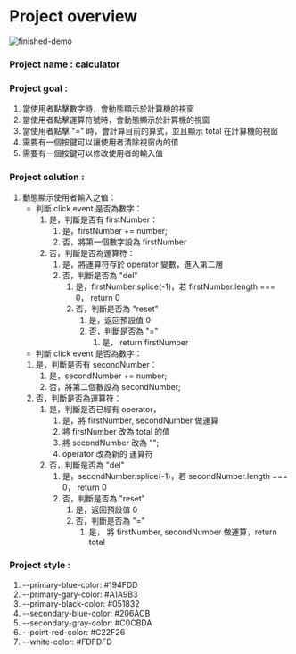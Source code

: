 # Project overview

![finished-demo](https://user-images.githubusercontent.com/100119316/230273028-def27df3-6263-479b-8d09-b4ea869b1df0.gif)

### Project name : calculator

### Project goal :

1. 當使用者點擊數字時，會動態顯示於計算機的視窗
2. 當使用者點擊運算符號時，會動態顯示於計算機的視窗
3. 當使用者點擊 "=" 時，會計算目前的算式，並且顯示 total 在計算機的視窗
4. 需要有一個按鍵可以讓使用者清除視窗內的值
5. 需要有一個按鍵可以修改使用者的輸入值

### Project solution :

1. 動態顯示使用者輸入之值：
   - 判斷 click event 是否為數字：
     1. 是，判斷是否有 firstNumber：
        1. 是，firstNumber += number;
        2. 否，將第一個數字設為 firstNumber
     2. 否，判斷是否為運算符：
        1. 是，將運算符存於 operator 變數，進入第二層
        2. 否，判斷是否為 "del"
           1. 是，firstNumber.splice(-1)，若 firstNumber.length === 0， return 0
           2. 否，判斷是否為 "reset"
              1. 是，返回預設值 0
              2. 否，判斷是否為 "="
                 1. 是， return firstNumber
   - 判斷 click event 是否為數字：
   1. 是，判斷是否有 secondNumber：
      1. 是，secondNumber += number;
      2. 否，將第二個數設為 secondNumber;
   2. 否，判斷是否為運算符：
      1. 是，判斷是否已經有 operator，
         1. 是，將 firstNumber, secondNumber 做運算
         2. 將 firstNumber 改為 total 的值
         3. 將 secondNumber 改為 "";
         4. operator 改為新的 運算符
      2. 否，判斷是否為 "del"
         1. 是，secondNumber.splice(-1)，若 secondNumber.length === 0， return 0
         2. 否，判斷是否為 "reset"
            1. 是，返回預設值 0
            2. 否，判斷是否為 "="
               1. 是， 將 firstNumber, secondNumber 做運算，return total

### Project style :

1. --primary-blue-color: #194FDD
2. --primary-gary-color: #A1A9B3
3. --primary-black-color: #051832
4. --secondary-blue-color: #206ACB
5. --secondary-gray-color: #C0CBDA
6. --point-red-color: #C22F26
7. --white-color: #FDFDFD
